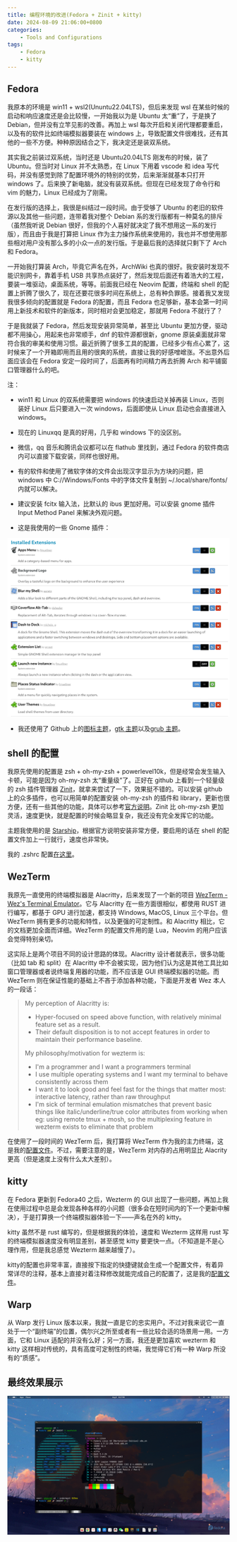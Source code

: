 ```yaml
---
title: 编程环境的改进(Fedora + Zinit + kitty) 
date: 2024-08-09 21:06:00+0800
categories:
    - Tools and Configurations
tags:
    - Fedora
    - kitty
---
```


## Fedora

我原本的环境是 win11 + wsl2(Ununtu22.04LTS)，但后来发现 wsl 在某些时候的启动和响应速度还是会比较慢，一开始我以为是 Ubuntu 太“重”了，于是换了 Debian，但并没有立竿见影的改善。再加上 wsl 每次开启和关闭代理都要重启，以及有的软件比如终端模拟器要装在 windows 上，导致配置文件很难找，还有其他的一些不方便。种种原因结合之下，我决定还是装双系统。

其实我之前装过双系统，当时还是 Ubuntu20.04LTS 刚发布的时候，装了 Ubuntu。但当时对 Linux 并不太熟悉，在 Linux 下用着 vscode 和 idea 写代码，并没有感觉到除了配置环境外的特别的优势，后来渐渐就基本只打开 windows 了。后来换了新电脑，就没有装双系统。但现在已经发现了命令行和 vim 的魅力，Linux 已经成为了刚需。

在发行版的选择上，我很是纠结过一段时间。由于受够了 Ubuntu 的老旧的软件源以及其他一些问题，连带着我对整个 Debian 系的发行版都有一种莫名的排斥（虽然我听说 Debian 很好，但我的个人喜好就决定了我不想用这一系的发行版），而且由于我是打算把 Linux 作为主力操作系统来使用的，我也并不想使用那些相对用户没有那么多的小众一点的发行版。于是最后我的选择就只剩下了 Arch 和 Fedora。

一开始我打算装 Arch，毕竟它声名在外，ArchWiki 也真的很好。我安装时发现不能识别网卡，靠着手机 USB 共享热点装好了，然后发现后面还有着浩大的工程，要装一堆驱动，桌面系统，等等。前面我已经在 Neovim 配置，终端和 shell 的配置上折腾了很久了，现在还要花很多时间在系统上，总有种负罪感。接着我又发现我很多倾向的配置就是 Fedora 的配置，而且 Fedora 也足够新，基本会第一时间用上新技术和软件的新版本，同时相对会更加稳定，那就用 Fedora 不就行了？

于是我就装了 Fedora，然后发现安装异常简单，甚至比 Ubuntu 更加方便，驱动都不用操心，用起来也非常顺手，dnf 的软件源都很新，gnome 原装桌面就非常符合我的审美和使用习惯。最近折腾了很多工具的配置，已经多少有点心累了，这时候来了一个开箱即用而且用的很爽的系统，直接让我的好感噌嶒涨。不出意外后面应该会在 Fedora 安定一段时间了，后面再有时间精力再去折腾 Arch 和平铺窗口管理器什么的吧。

注：

- win11 和 Linux 的双系统需要把 windows 的快速启动关掉再装 Linux，否则装好 Linux 后只要进入一次 windows，后面即使从 Linux 启动也会直接进入 windows。

- 现在的 Linuxqq 是真的好用，几乎和 windows 下的没区别。

- 微信，qq 音乐和腾讯会议都可以在 flathub 里找到，通过 Fedora 的软件商店内可以直接下载安装，同样也很好用。

- 有的软件和使用了微软字体的文件会出现汉字显示为方块的问题，把 windows 中 C://Windows/Fonts 中的字体文件复制到 ~/.local/share/fonts/ 内就可以解决。

- 建议安装 fcitx 输入法，比默认的 ibus 更加好用。可以安装 gnome 插件 Input Method Panel 来解决外观问题。

- 这是我使用的一些 Gnome 插件：

![Gnome 插件](Gnome_extentions.png)

- 我还使用了 Github 上的[图标主题](https://github.com/vinceliuice/WhiteSur-icon-theme)，[gtk 主题](https://github.com/vinceliuice/WhiteSur-gtk-theme)以及[grub 主题](https://github.com/vinceliuice/grub2-themes)。

## shell 的配置

我原先使用的配置是 zsh + oh-my-zsh + powerlevel10k，但是经常会发生输入卡顿，可能是因为 oh-my-zsh 太“重量级”了。正好在 github 上看到一个轻量级的 zsh 插件管理器 [Zinit](https://github.com/zdharma-continuum/zinit)，就拿来尝试了一下，效果挺不错的。可以安装 github 上的众多插件，也可以用简单的配置安装 oh-my-zsh 的插件和 library，更新也很方便，还有一些其他的功能，具体可以参考[官方说明](https://zdharma-continuum.github.io/zinit/wiki/INTRODUCTION/)。Zinit 比 oh-my-zsh 更加灵活，速度更快，就是配置的时候会略显复杂，我还没有完全发挥它的功能。

主题我使用的是 [Starship](https://starship.rs/)，根据官方说明安装非常方便，要启用的话在 shell 的配置文件加上一行就行，速度也非常快。

我的 .zshrc 配置[在这里](https://github.com/tea-in-the-snow/terminal-configuration/blob/main/zsh/zshrc)。

## WezTerm

我原先一直使用的终端模拟器是 Alacritty，后来发现了一个新的项目 [WezTerm - Wez's Terminal Emulator](https://wezfurlong.org/wezterm/)。它与 Alacritty 在一些方面很相似，都使用 RUST 进行编写，都基于 GPU 进行加速，都支持 Windows, MacOS, Linux 三个平台。但 WezTerm 拥有更多的功能和特性，以及更强的可定制性。和 Alacritty 相比，它的文档更加全面而详细。WezTerm 的配置文件用的是 Lua，Neovim 的用户应该会觉得特别亲切。

这实际上是两个项目不同的设计思路的体现。Alacritty 设计者就表示，很多功能（比如 tab 和 split）在 Alacritty 中不会被实现，因为他们认为这是其他工具比如窗口管理器或者说终端复用器的功能，而不应该是 GUI 终端模拟器的功能。而 WezTerm 则在保证性能的基础上不吝于添加各种功能，下面是开发者 Wez 本人的一段话：

> My perception of Alacritty is:
>
> - Hyper-focused on speed above function, with relatively minimal feature set as a result.
> - Their default disposition is to not accept features in order to maintain their performance baseline.
>
> My philosophy/motivation for wezterm is:
>
> - I'm a programmer and I want a programmers terminal
> - I use multiple operating systems and I want my terminal to behave consistently across them
> - I want it to look good and feel fast for the things that matter most: interactive latency, rather than raw throughput
> - I'm sick of terminal emulation mismatches that prevent basic things like italic/underline/true color attributes from working when eg: using remote tmux + mosh, so the multiplexing feature in wezterm exists to eliminate that problem

在使用了一段时间的 WezTerm 后，我打算将 WezTerm 作为我的主力终端，这是我的[配置文件](https://github.com/tea-in-the-snow/terminal-configuration/blob/main/wezterm/wezterm.lua)。不过，需要注意的是，WezTerm 对内存的占用明显比 Alacrity 更高（但是速度上没有什么太大差别）。

## kitty

在 Fedora 更新到 Fedora40 之后，Wezterm 的 GUI 出现了一些问题，再加上我在使用过程中总是会发现各种各样的小问题（很多会在短时间内的下一个更新中解决），于是打算换一个终端模拟器体验一下——声名在外的 kitty。

kitty 虽然不是 rust 编写的，但是根据我的体验，速度和 Wezterm 这样用 rust 写的终端模拟器速度没有明显差别，甚至感觉 kitty 要更快一点。（不知道是不是心理作用，但是我总感觉 Wezterm 越来越慢了）。

kitty的配置也非常丰富，直接按下指定的快捷键就会生成一个配置文件，有着异常详尽的注释，基本上直接对着注释修改就能完成自己的配置了，这是我的[配置文件](https://github.com/tea-in-the-snow/terminal-configuration/blob/main/kitty/kitty.conf)。

## Warp

从 Warp 发行 Linux 版本以来，我就一直是它的忠实用户。不过对我来说它一直处于一个“副终端”的位置，偶尔兴之所至或者有一些比较合适的场景用一用。一方面，它和 Linux 适配的并没有么好；另一方面，我还是更加喜欢 wezterm 和 kitty 这样相对传统的，具有高度可定制性的终端，我觉得它们有一种 Warp 所没有的“质感”。

## 最终效果展示

![效果](Fedora.png)